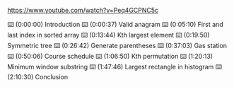 
https://www.youtube.com/watch?v=Peq4GCPNC5c

⌨️ (0:00:00) Introduction
⌨️ (0:00:37) Valid anagram
⌨️ (0:05:10) First and last index in sorted array
⌨️ (0:13:44) Kth largest element
⌨️ (0:19:50) Symmetric tree
⌨️ (0:26:42) Generate parentheses
⌨️ (0:37:03) Gas station
⌨️ (0:50:06) Course schedule
⌨️ (1:06:50) Kth permutation
⌨️ (1:20:13) Minimum window substring
⌨️ (1:47:46) Largest rectangle in histogram
⌨️ (2:10:30) Conclusion

